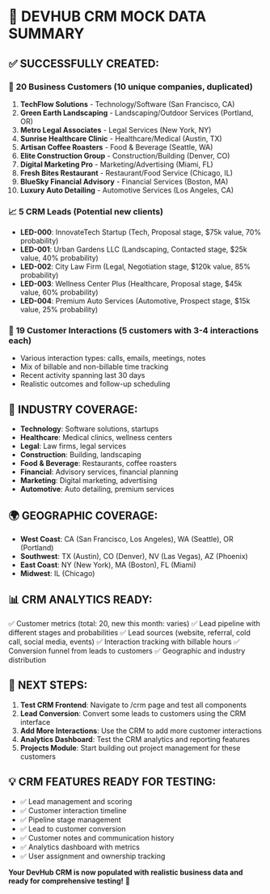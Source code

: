 🎉 DEVHUB CRM MOCK DATA SUMMARY
===============================================

## ✅ SUCCESSFULLY CREATED:

### 🏢 **20 Business Customers** (10 unique companies, duplicated)
1. **TechFlow Solutions** - Technology/Software (San Francisco, CA)
2. **Green Earth Landscaping** - Landscaping/Outdoor Services (Portland, OR)  
3. **Metro Legal Associates** - Legal Services (New York, NY)
4. **Sunrise Healthcare Clinic** - Healthcare/Medical (Austin, TX)
5. **Artisan Coffee Roasters** - Food & Beverage (Seattle, WA)
6. **Elite Construction Group** - Construction/Building (Denver, CO)
7. **Digital Marketing Pro** - Marketing/Advertising (Miami, FL)
8. **Fresh Bites Restaurant** - Restaurant/Food Service (Chicago, IL)
9. **BlueSky Financial Advisory** - Financial Services (Boston, MA)
10. **Luxury Auto Detailing** - Automotive Services (Los Angeles, CA)

### 📈 **5 CRM Leads** (Potential new clients)
- **LED-000**: InnovateTech Startup (Tech, Proposal stage, $75k value, 70% probability)
- **LED-001**: Urban Gardens LLC (Landscaping, Contacted stage, $25k value, 40% probability)
- **LED-002**: City Law Firm (Legal, Negotiation stage, $120k value, 85% probability)
- **LED-003**: Wellness Center Plus (Healthcare, Proposal stage, $45k value, 60% probability)
- **LED-004**: Premium Auto Services (Automotive, Prospect stage, $15k value, 25% probability)

### 💬 **19 Customer Interactions** (5 customers with 3-4 interactions each)
- Various interaction types: calls, emails, meetings, notes
- Mix of billable and non-billable time tracking
- Recent activity spanning last 30 days
- Realistic outcomes and follow-up scheduling

## 🎯 INDUSTRY COVERAGE:
- **Technology**: Software solutions, startups
- **Healthcare**: Medical clinics, wellness centers  
- **Legal**: Law firms, legal services
- **Construction**: Building, landscaping
- **Food & Beverage**: Restaurants, coffee roasters
- **Financial**: Advisory services, financial planning
- **Marketing**: Digital marketing, advertising
- **Automotive**: Auto detailing, premium services

## 🌍 GEOGRAPHIC COVERAGE:
- **West Coast**: CA (San Francisco, Los Angeles), WA (Seattle), OR (Portland)
- **Southwest**: TX (Austin), CO (Denver), NV (Las Vegas), AZ (Phoenix)
- **East Coast**: NY (New York), MA (Boston), FL (Miami)
- **Midwest**: IL (Chicago)

## 📊 CRM ANALYTICS READY:
✅ Customer metrics (total: 20, new this month: varies)
✅ Lead pipeline with different stages and probabilities
✅ Lead sources (website, referral, cold call, social media, events)
✅ Interaction tracking with billable hours
✅ Conversion funnel from leads to customers
✅ Geographic and industry distribution

## 🚀 NEXT STEPS:
1. **Test CRM Frontend**: Navigate to /crm page and test all components
2. **Lead Conversion**: Convert some leads to customers using the CRM interface  
3. **Add More Interactions**: Use the CRM to add more customer interactions
4. **Analytics Dashboard**: Test the CRM analytics and reporting features
5. **Projects Module**: Start building out project management for these customers

## 💡 CRM FEATURES READY FOR TESTING:
- ✅ Lead management and scoring
- ✅ Customer interaction timeline
- ✅ Pipeline stage management  
- ✅ Lead to customer conversion
- ✅ Customer notes and communication history
- ✅ Analytics dashboard with metrics
- ✅ User assignment and ownership tracking

**Your DevHub CRM is now populated with realistic business data and ready for comprehensive testing!** 🎯
